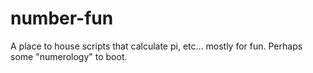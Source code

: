 number-fun
==========

A place to house scripts that calculate pi, etc... mostly for fun. Perhaps some "numerology" to boot.